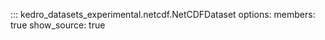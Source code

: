 ::: kedro_datasets_experimental.netcdf.NetCDFDataset
    options:
        members: true
        show_source: true
